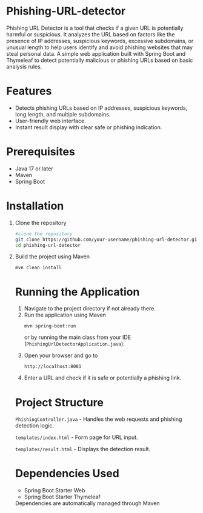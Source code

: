 # Phishing-URL-detector
Phishing URL Detector is a tool that checks if a given URL is potentially harmful or suspicious. It analyzes the URL based on factors like the presence of IP addresses, suspicious keywords, excessive subdomains, or unusual length to help users identify and avoid phishing websites that may steal personal data.
A simple web application built with Spring Boot and Thymeleaf to detect potentially malicious or phishing URLs based on basic analysis rules.

# Features
<ul> 
<li> Detects phishing URLs based on IP addresses, suspicious keywords, long length, and multiple subdomains.</li>

<li> User-friendly web interface.</li>

<li> Instant result display with clear safe or phishing indication.</li>
</ul>

# Prerequisites 
<ul> 
  <li> Java 17 or later </li>

  <li> Maven </li>

  <li> Spring Boot </li>
</ul>

# Installation
<ol>
  <li>Clone the repository</li>

```bash
#clone the repository 
git clone https://github.com/your-username/phishing-url-detector.git
cd phishing-url-detector
```
<li> Build the project using Maven</li>


```
mvn clean install
```

# Running the Application
<ol>
  <li>
    Navigate to the project directory if not already there.
  </li>



<li>Run the application using Maven</li> 


```
mvn spring-boot:run
```
or by running the main class from your IDE (`PhishingUrlDetectorApplication.java`).

  <li>
  Open your browser and go to
  </li>

```
http://localhost:8081
```

<li> Enter a URL and check if it is safe or potentially a phishing link.</li>
</ol>

# Project Structure
`PhishingController.java` - Handles the web requests and phishing detection logic.

`templates/index.html` - Form page for URL input.

`templates/result.html` - Displays the detection result.

# Dependencies Used
<ul>

  
<li>Spring Boot Starter Web</li>
  

<li>Spring Boot Starter Thymeleaf</li>
</ul>
Dependencies are automatically managed through Maven

